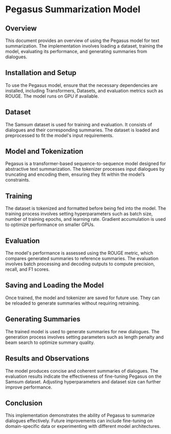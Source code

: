 # Pegasus Summarization Model 

## Overview  
This document provides an overview of using the Pegasus model for text summarization. The implementation involves loading a dataset, training the model, evaluating its performance, and generating summaries from dialogues.  

## Installation and Setup  
To use the Pegasus model, ensure that the necessary dependencies are installed, including Transformers, Datasets, and evaluation metrics such as ROUGE. The model runs on GPU if available.  

## Dataset  
The Samsum dataset is used for training and evaluation. It consists of dialogues and their corresponding summaries. The dataset is loaded and preprocessed to fit the model's input requirements.  

## Model and Tokenization  
Pegasus is a transformer-based sequence-to-sequence model designed for abstractive text summarization. The tokenizer processes input dialogues by truncating and encoding them, ensuring they fit within the model’s constraints.  

## Training  
The dataset is tokenized and formatted before being fed into the model. The training process involves setting hyperparameters such as batch size, number of training epochs, and learning rate. Gradient accumulation is used to optimize performance on smaller GPUs.  

## Evaluation  
The model's performance is assessed using the ROUGE metric, which compares generated summaries to reference summaries. The evaluation involves batch processing and decoding outputs to compute precision, recall, and F1 scores.  

## Saving and Loading the Model  
Once trained, the model and tokenizer are saved for future use. They can be reloaded to generate summaries without requiring retraining.  

## Generating Summaries  
The trained model is used to generate summaries for new dialogues. The generation process involves setting parameters such as length penalty and beam search to optimize summary quality.  

## Results and Observations  
The model produces concise and coherent summaries of dialogues. The evaluation results indicate the effectiveness of fine-tuning Pegasus on the Samsum dataset. Adjusting hyperparameters and dataset size can further improve performance.  

## Conclusion  
This implementation demonstrates the ability of Pegasus to summarize dialogues effectively. Future improvements can include fine-tuning on domain-specific data or experimenting with different model architectures.  

